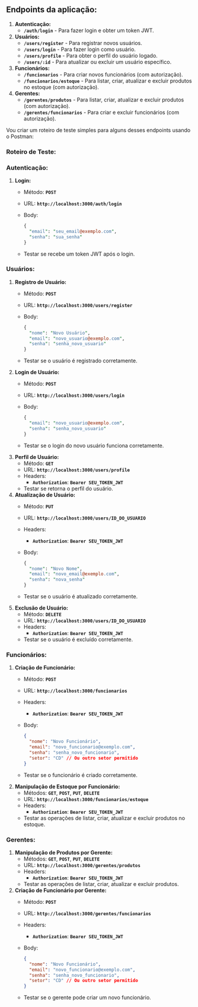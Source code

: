 ## Endpoints da aplicação:

1. **Autenticação:**
    - **`/auth/login`** - Para fazer login e obter um token JWT.
2. **Usuários:**
    - **`/users/register`** - Para registrar novos usuários.
    - **`/users/login`** - Para fazer login como usuário.
    - **`/users/profile`** - Para obter o perfil do usuário logado.
    - **`/users/:id`** - Para atualizar ou excluir um usuário específico.
3. **Funcionários:**
    - **`/funcionarios`** - Para criar novos funcionários (com autorização).
    - **`/funcionarios/estoque`** - Para listar, criar, atualizar e excluir produtos no estoque (com autorização).
4. **Gerentes:**
    - **`/gerentes/produtos`** - Para listar, criar, atualizar e excluir produtos (com autorização).
    - **`/gerentes/funcionarios`** - Para criar e excluir funcionários (com autorização).

Vou criar um roteiro de teste simples para alguns desses endpoints usando o Postman:

### **Roteiro de Teste:**

### Autenticação:

1. **Login:**
    - Método: **`POST`**
    - URL: **`http://localhost:3000/auth/login`**
    - Body:
        
        ```perl
        {
          "email": "seu_email@exemplo.com",
          "senha": "sua_senha"
        }
        
        ```
        
    - Testar se recebe um token JWT após o login.

### Usuários:

1. **Registro de Usuário:**
    - Método: **`POST`**
    - URL: **`http://localhost:3000/users/register`**
    - Body:
        
        ```perl
        {
          "nome": "Novo Usuário",
          "email": "novo_usuario@exemplo.com",
          "senha": "senha_novo_usuario"
        }
        
        ```
        
    - Testar se o usuário é registrado corretamente.
2. **Login de Usuário:**
    - Método: **`POST`**
    - URL: **`http://localhost:3000/users/login`**
    - Body:
        
        ```perl
        {
          "email": "novo_usuario@exemplo.com",
          "senha": "senha_novo_usuario"
        }
        
        ```
        
    - Testar se o login do novo usuário funciona corretamente.
3. **Perfil de Usuário:**
    - Método: **`GET`**
    - URL: **`http://localhost:3000/users/profile`**
    - Headers:
        - **`Authorization`**: **`Bearer SEU_TOKEN_JWT`**
    - Testar se retorna o perfil do usuário.
4. **Atualização de Usuário:**
    - Método: **`PUT`**
    - URL: **`http://localhost:3000/users/ID_DO_USUARIO`**
    - Headers:
        - **`Authorization`**: **`Bearer SEU_TOKEN_JWT`**
    - Body:
        
        ```perl
        {
          "nome": "Novo Nome",
          "email": "novo_email@exemplo.com",
          "senha": "nova_senha"
        }
        
        ```
        
    - Testar se o usuário é atualizado corretamente.
5. **Exclusão de Usuário:**
    - Método: **`DELETE`**
    - URL: **`http://localhost:3000/users/ID_DO_USUARIO`**
    - Headers:
        - **`Authorization`**: **`Bearer SEU_TOKEN_JWT`**
    - Testar se o usuário é excluído corretamente.

### Funcionários:

1. **Criação de Funcionário:**
    - Método: **`POST`**
    - URL: **`http://localhost:3000/funcionarios`**
    - Headers:
        - **`Authorization`**: **`Bearer SEU_TOKEN_JWT`**
    - Body:
        
        ```json
        {
          "nome": "Novo Funcionário",
          "email": "novo_funcionario@exemplo.com",
          "senha": "senha_novo_funcionario",
          "setor": "CD" // Ou outro setor permitido
        }
        
        ```
        
    - Testar se o funcionário é criado corretamente.
2. **Manipulação de Estoque por Funcionário:**
    - Métodos: **`GET`**, **`POST`**, **`PUT`**, **`DELETE`**
    - URL: **`http://localhost:3000/funcionarios/estoque`**
    - Headers:
        - **`Authorization`**: **`Bearer SEU_TOKEN_JWT`**
    - Testar as operações de listar, criar, atualizar e excluir produtos no estoque.

### Gerentes:

1. **Manipulação de Produtos por Gerente:**
    - Métodos: **`GET`**, **`POST`**, **`PUT`**, **`DELETE`**
    - URL: **`http://localhost:3000/gerentes/produtos`**
    - Headers:
        - **`Authorization`**: **`Bearer SEU_TOKEN_JWT`**
    - Testar as operações de listar, criar, atualizar e excluir produtos.
2. **Criação de Funcionário por Gerente:**
    - Método: **`POST`**
    - URL: **`http://localhost:3000/gerentes/funcionarios`**
    - Headers:
        - **`Authorization`**: **`Bearer SEU_TOKEN_JWT`**
    - Body:
        
        ```json
        {
          "nome": "Novo Funcionário",
          "email": "novo_funcionario@exemplo.com",
          "senha": "senha_novo_funcionario",
          "setor": "CD" // Ou outro setor permitido
        }
        
        ```
        
    - Testar se o gerente pode criar um novo funcionário.
